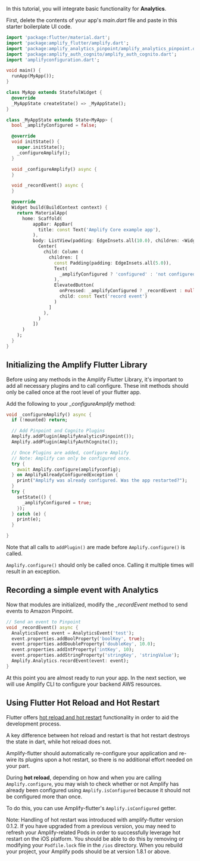 In this tutorial, you will integrate basic functionality for **Analytics**.

First, delete the contents of your app's *main.dart* file and paste in this starter boilerplate UI code.   

```dart
import 'package:flutter/material.dart';
import 'package:amplify_flutter/amplify.dart';
import 'package:amplify_analytics_pinpoint/amplify_analytics_pinpoint.dart';
import 'package:amplify_auth_cognito/amplify_auth_cognito.dart';
import 'amplifyconfiguration.dart';

void main() {
  runApp(MyApp());
}

class MyApp extends StatefulWidget {
  @override
  _MyAppState createState() => _MyAppState();
}

class _MyAppState extends State<MyApp> {
  bool _amplifyConfigured = false;

  @override
  void initState() {
    super.initState();
    _configureAmplify(); 
  }

  void _configureAmplify() async {
  }

  void _recordEvent() async {
  }

  @override
  Widget build(BuildContext context) {
    return MaterialApp(
      home: Scaffold(
          appBar: AppBar(
            title: const Text('Amplify Core example app'),
          ),
          body: ListView(padding: EdgeInsets.all(10.0), children: <Widget>[
            Center( 
              child: Column (
                children: [
                  const Padding(padding: EdgeInsets.all(5.0)),
                  Text(
                    _amplifyConfigured ? 'configured' : 'not configured'
                  ),                  
                  ElevatedButton(
                    onPressed: _amplifyConfigured ? _recordEvent : null,
                    child: const Text('record event')
                  )
                ]
              ),
            )
          ])
      )
    );
  }
}
```


## Initializing the Amplify Flutter Library 
Before using any methods in the Amplify Flutter Library, it's important to add all necessary plugins and to call configure.  These init methods should only be called once at the root level of your flutter app. 

Add the following to your *_configureAmplify* method:

```dart
void _configureAmplify() async {
  if (!mounted) return;

  // Add Pinpoint and Cognito Plugins
  Amplify.addPlugin(AmplifyAnalyticsPinpoint());
  Amplify.addPlugin(AmplifyAuthCognito());

  // Once Plugins are added, configure Amplify
  // Note: Amplify can only be configured once.
  try {
    await Amplify.configure(amplifyconfig);
  } on AmplifyAlreadyConfiguredException {
    print("Amplify was already configured. Was the app restarted?");
  }
  try {
    setState(() {
      _amplifyConfigured = true;
    });
  } catch (e) {
    print(e);
  }

}
```

Note that all calls to `addPlugin()` are made before `Amplify.configure()` is called.

`Amplify.configure()` should only be called once.  Calling it multiple times will result in an exception. 

## Recording a simple event with Analytics 

Now that modules are initialized, modify the *_recordEvent* method to send events to Amazon Pinpoint. 

```dart
// Send an event to Pinpoint
void _recordEvent() async {
  AnalyticsEvent event = AnalyticsEvent('test');
  event.properties.addBoolProperty('boolKey', true);
  event.properties.addDoubleProperty('doubleKey', 10.0);
  event.properties.addIntProperty('intKey', 10);
  event.properties.addStringProperty('stringKey', 'stringValue');
  Amplify.Analytics.recordEvent(event: event);
}
```

At this point you are almost ready to run your app.  In the next section, we will use Amplify CLI to configure your backend AWS resources.

## Using Flutter Hot Reload and Hot Restart

Flutter offers [hot reload and hot restart](https://flutter.dev/docs/development/tools/hot-reload) functionality in order to aid the development process.

A key difference between hot reload and restart is that hot restart destroys the state in dart, while hot reload does not.

Amplify-flutter should automatically re-configure your application and re-wire its plugins upon a hot restart, so there is no additional effort needed on your part.

During **hot reload**, depending on how and when you are calling `Amplify.configure`, you may wish to check whether or not Amplify has already been configured using `Amplify.isConfigured` because it should not be configured more than once.  

To do this, you can use Amplify-flutter's `Amplify.isConfigured` getter.

<amplify-callout warning>

Note: Handling of hot restart was introduced with amplify-flutter version 0.1.2. If you have upgraded from a previous version, you may need to refresh your Amplify-related Pods in order to successfully leverage hot restart on the iOS platform. You should be able to do this by removing or modifying your `Podfile.lock` file in the `/ios` directory. When you rebuild your project, your Amplify pods should be at version 1.8.1 or above. 

</amplify-callout>
